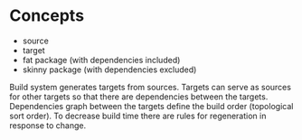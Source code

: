 # Concepts
- source
- target
- fat package (with dependencies included)
- skinny package (with dependencies excluded)

Build system generates targets from sources.
Targets can serve as sources for other targets so that there are dependencies between the targets.
Dependencies graph between the targets define the build order (topological sort order).
To decrease build time there are rules for regeneration in response to change.
